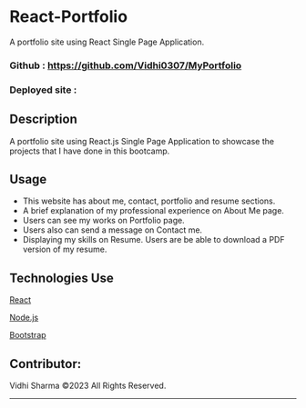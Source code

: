 # React-Portfolio

A portfolio site using React Single Page Application. 

### Github : https://github.com/Vidhi0307/MyPortfolio

### Deployed site : 

## Description
A portfolio site using React.js Single Page Application to showcase the projects that I have done in this bootcamp.


## Usage
- This website has about me, contact, portfolio and resume sections.
- A brief explanation of my professional experience on About Me page.
- Users can see my works on Portfolio page.
- Users also can send a message on Contact me.
- Displaying my skills on Resume. Users are be able to download a PDF version of my resume.



## Technologies Use
<p><a href="https://reactjs.org/">React</a></p>
<p><a href="https://nodejs.org/">Node.js</a></p>
<p><a href="https://getbootstrap.com/">Bootstrap</a></p>



## Contributor:
Vidhi Sharma ©2023 All Rights Reserved.
- - -